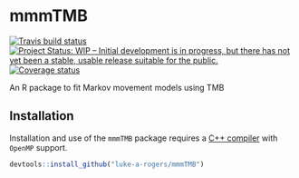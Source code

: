 
<!-- README.md is generated from README.Rmd. Please edit that file -->

# mmmTMB

[![Travis build
status](https://travis-ci.org/luke-a-rogers/mmmTMB.svg?branch=master)](https://travis-ci.org/luke-a-rogers/mmmTMB)
[![Project Status: WIP – Initial development is in progress, but there
has not yet been a stable, usable release suitable for the
public.](https://www.repostatus.org/badges/latest/wip.svg)](https://www.repostatus.org/#wip)
[![Coverage
status](https://codecov.io/gh/luke-a-rogers/mmmTMB/branch/master/graph/badge.svg)](https://codecov.io/github/luke-a-rogers/mmmTMB?branch=master)

An R package to fit Markov movement models using TMB

## Installation

Installation and use of the `mmmTMB` package requires a [C++
compiler](https://support.rstudio.com/hc/en-us/articles/200486498-Package-Development-Prerequisites)
with `OpenMP` support.

``` r
devtools::install_github("luke-a-rogers/mmmTMB")
```
